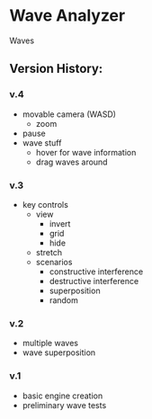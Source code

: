 # Wave Analyzer
Waves

## Version History:

### v.4
 - movable camera (WASD)
 	- zoom
 - pause
 - wave stuff
    - hover for wave information
 	- drag waves around

### v.3
 - key controls
	- view
	   - invert
	   - grid
	   - hide
    - stretch
    - scenarios
       - constructive interference
       - destructive interference
       - superposition
       - random

### v.2
 - multiple waves
 - wave superposition

### v.1
 - basic engine creation
 - preliminary wave tests